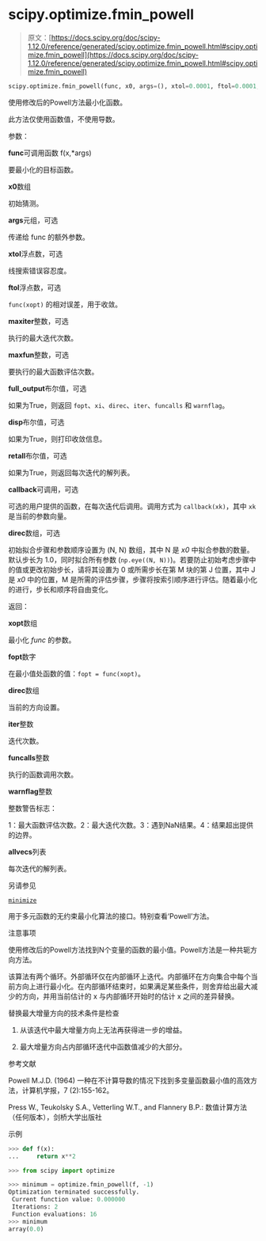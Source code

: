 # scipy.optimize.fmin_powell

> 原文：[https://docs.scipy.org/doc/scipy-1.12.0/reference/generated/scipy.optimize.fmin_powell.html#scipy.optimize.fmin_powell](https://docs.scipy.org/doc/scipy-1.12.0/reference/generated/scipy.optimize.fmin_powell.html#scipy.optimize.fmin_powell)

```py
scipy.optimize.fmin_powell(func, x0, args=(), xtol=0.0001, ftol=0.0001, maxiter=None, maxfun=None, full_output=0, disp=1, retall=0, callback=None, direc=None)
```

使用修改后的Powell方法最小化函数。

此方法仅使用函数值，不使用导数。

参数：

**func**可调用函数 f(x,*args)

要最小化的目标函数。

**x0**数组

初始猜测。

**args**元组，可选

传递给 func 的额外参数。

**xtol**浮点数，可选

线搜索错误容忍度。

**ftol**浮点数，可选

`func(xopt)` 的相对误差，用于收敛。

**maxiter**整数，可选

执行的最大迭代次数。

**maxfun**整数，可选

要执行的最大函数评估次数。

**full_output**布尔值，可选

如果为True，则返回 `fopt`、`xi`、`direc`、`iter`、`funcalls` 和 `warnflag`。

**disp**布尔值，可选

如果为True，则打印收敛信息。

**retall**布尔值，可选

如果为True，则返回每次迭代的解列表。

**callback**可调用，可选

可选的用户提供的函数，在每次迭代后调用。调用方式为 `callback(xk)`，其中 `xk` 是当前的参数向量。

**direc**数组，可选

初始拟合步骤和参数顺序设置为 (N, N) 数组，其中 N 是 *x0* 中拟合参数的数量。默认步长为 1.0，同时拟合所有参数 (`np.eye((N, N))`)。若要防止初始考虑步骤中的值或更改初始步长，请将其设置为 0 或所需步长在第 M 块的第 J 位置，其中 J 是 *x0* 中的位置，M 是所需的评估步骤，步骤将按索引顺序进行评估。随着最小化的进行，步长和顺序将自由变化。

返回：

**xopt**数组

最小化 *func* 的参数。

**fopt**数字

在最小值处函数的值：`fopt = func(xopt)`。

**direc**数组

当前的方向设置。

**iter**整数

迭代次数。

**funcalls**整数

执行的函数调用次数。

**warnflag**整数

整数警告标志：

1：最大函数评估次数。2：最大迭代次数。3：遇到NaN结果。4：结果超出提供的边界。

**allvecs**列表

每次迭代的解列表。

另请参见

[`minimize`](https://docs.scipy.org/doc/scipy-1.12.0/reference/generated/scipy.optimize.minimize.html#scipy.optimize.minimize)

用于多元函数的无约束最小化算法的接口。特别查看‘Powell’方法。

注意事项

使用修改后的Powell方法找到N个变量的函数的最小值。Powell方法是一种共轭方向方法。

该算法有两个循环。外部循环仅在内部循环上迭代。内部循环在方向集合中每个当前方向上进行最小化。在内部循环结束时，如果满足某些条件，则舍弃给出最大减少的方向，并用当前估计的 x 与内部循环开始时的估计 x 之间的差异替换。

替换最大增量方向的技术条件是检查

1.  从该迭代中最大增量方向上无法再获得进一步的增益。

1.  最大增量方向占内部循环迭代中函数值减少的大部分。

参考文献

Powell M.J.D. (1964) 一种在不计算导数的情况下找到多变量函数最小值的高效方法，计算机学报，7 (2):155-162。

Press W., Teukolsky S.A., Vetterling W.T., and Flannery B.P.: 数值计算方法（任何版本），剑桥大学出版社

示例

```py
>>> def f(x):
...     return x**2 
```

```py
>>> from scipy import optimize 
```

```py
>>> minimum = optimize.fmin_powell(f, -1)
Optimization terminated successfully.
 Current function value: 0.000000
 Iterations: 2
 Function evaluations: 16
>>> minimum
array(0.0) 
```
